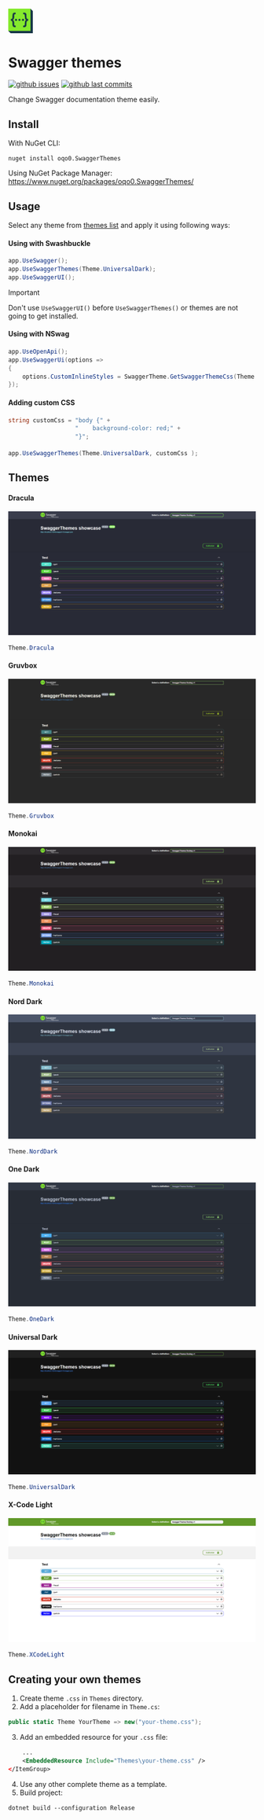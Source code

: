 <p align="left">
    <img width="10%" src="SwaggerThemes/package-logo.png">
    <h1>Swagger themes</h1>
</p>

[![github issues](https://img.shields.io/github/issues/oqo0/swagger-themes?&color=E0AF18)]()
[![github last commits](https://img.shields.io/github/last-commit/oqo0/swagger-themes)]()

Change Swagger documentation theme easily.

## Install
With NuGet CLI:
```
nuget install oqo0.SwaggerThemes
```
Using NuGet Package Manager:
https://www.nuget.org/packages/oqo0.SwaggerThemes/

## Usage
Select any theme from [themes list](#themes) and apply it using following ways:
#### Using with Swashbuckle
```csharp
app.UseSwagger();
app.UseSwaggerThemes(Theme.UniversalDark);
app.UseSwaggerUI();
```

> [!IMPORTANT] 
> Don't use `UseSwaggerUI()` before `UseSwaggerThemes()` or themes are not going to get installed.

#### Using with NSwag
```csharp
app.UseOpenApi();
app.UseSwaggerUi(options =>
{
    options.CustomInlineStyles = SwaggerTheme.GetSwaggerThemeCss(Theme.UniversalDark);
});
```

#### Adding custom CSS
```csharp
string customCss = "body {" +
                   "    background-color: red;" +
                   "}";

app.UseSwaggerThemes(Theme.UniversalDark, customCss );
```

## Themes
#### Dracula
![alt text](assets/dracula.png)
```csharp
Theme.Dracula
```

#### Gruvbox
![alt text](assets/gruvbox.png)
```csharp
Theme.Gruvbox
```

#### Monokai
![alt text](assets/monokai.png)
```csharp
Theme.Monokai
```

#### Nord Dark
![alt text](assets/nord-dark.png)
```csharp
Theme.NordDark
```

#### One Dark
![alt text](assets/one-dark.png)
```csharp
Theme.OneDark
```

#### Universal Dark
![alt text](assets/universal-dark.png)
```csharp
Theme.UniversalDark
```

#### X-Code Light
![alt text](assets/x-code-light.png)
```csharp
Theme.XCodeLight
```

## Creating your own themes

1. Create theme `.css` in `Themes` directory.
2. Add a placeholder for filename in `Theme.cs`:
```csharp
public static Theme YourTheme => new("your-theme.css");
```
3. Add an embedded resource for your `.css` file:
```xml
    ...
    <EmbeddedResource Include="Themes\your-theme.css" />
</ItemGroup>
```
4. Use any other complete theme as a template.
5. Build project:  
```
dotnet build --configuration Release
```
